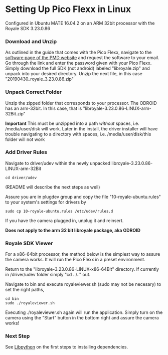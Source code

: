 # Setting Up Pico Flexx in Linux
Configured in Ubuntu MATE 16.04.2 on an ARM 32bit processor with the Royale SDK 3.23.0.86

### Download and Unzip
As outlined in the guide that comes with the Pico Flexx, navigate to the [software page of the PMD website](https://pmdtec.com/picofamily/software/) and request the software to your email. Go through the link and enter the password given with your Pico Flexx. Simply download the full SDK (not android) labeled "libroyale.zip" and unpack into your desired directory.
Unzip the next file, in this case "20190430_royale_3.23.0.86.zip"

### Unpack Correct Folder
Unzip the zipped folder that corresponds to your processor. The ODROID has an arm-32bit.
In this case, that is "libroyale-3.23.0.86-LINUX-arm-32Bit.zip"

**Important** This must be unzipped into a path *without* spaces, i.e. /media/user/disk will work.  Later in the install, the driver installer will have trouble navigating to a directory with spaces, i.e. /media/user/disk/this folder will not work

### Add Driver Rules
Navigate to driver/udev within the newly unpacked libroyale-3.23.0.86-LINUX-arm-32Bit

```
cd driver/udev
```

(README will describe the next steps as well)

Assure you are in plugdev group and copy the file "10-royale-ubuntu.rules" to your system's settings for drivers by

```
sudo cp 10-royale-ubuntu.rules /etc/udev/rules.d
```

If you have the camera plugged in, unplug it and reinsert.


**Does not apply to the arm 32 bit libroyale package, aka ODROID**
### Royale SDK Viewer
For a x86-64bit processor, the method below is the simplest way to assure the camera works. It will run the Pico Flexx in a preset environment.

Return to the "libroyale-3.23.0.86-LINUX-x86-64Bit" directory. If currently in /driver/udev folder simply "cd ../.." out.

Navigate to bin and execute royaleviewer.sh (sudo may not be necesary) to set the right paths,

```
cd bin
sudo ./royaleviewer.sh
```

Executing ./royaleviewer.sh again will run the application. Simply turn on the camera using the "Start" button in the bottom right and assure the camera works!

### Next Step
See [Libpython](https://github.com/cgreen18/Auburn-REU-on-UAVs/blob/master/Installation/Libpython.md) on the first steps to installing dependencies.
